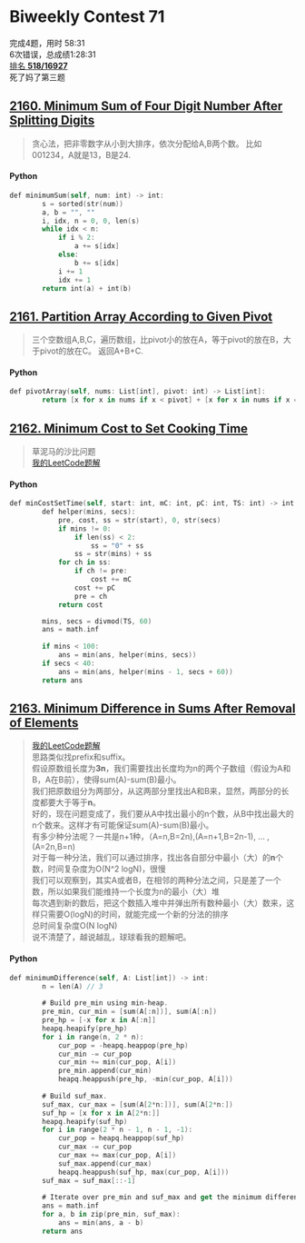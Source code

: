 # Biweekly Contest 71  


完成4题，用时 58:31\
6次错误，总成绩1:28:31\
[排名 **518/16927**](https://leetcode.com/contest/weekly-contest-274/ranking/4/)\
死了妈了第三题
  
  
## [2160. Minimum Sum of Four Digit Number After Splitting Digits](https://leetcode.com/problems/minimum-sum-of-four-digit-number-after-splitting-digits/)

> 贪心法，把非零数字从小到大排序，依次分配给A,B两个数。
> 比如001234，A就是13，B是24.

#### Python
```swift
def minimumSum(self, num: int) -> int:
        s = sorted(str(num))
        a, b = "", ""
        i, idx, n = 0, 0, len(s)
        while idx < n:
            if i % 2:
                a += s[idx]
            else:
                b += s[idx]
            i += 1
            idx += 1
        return int(a) + int(b)
```
  
  
## [2161. Partition Array According to Given Pivot](https://leetcode.com/problems/partition-array-according-to-given-pivot/)

> 三个空数组A,B,C，遍历数组，比pivot小的放在A，等于pivot的放在B，大于pivot的放在C。 
> 返回A+B+C.

#### Python
```swift
def pivotArray(self, nums: List[int], pivot: int) -> List[int]:
        return [x for x in nums if x < pivot] + [x for x in nums if x == pivot] + [x for x in nums if x > pivot]
```
  
  

## [2162. Minimum Cost to Set Cooking Time](https://leetcode.com/problems/rearrange-array-elements-by-sign/)

> 草泥马的沙比问题\
> [我的LeetCode题解](https://leetcode.com/problems/minimum-cost-to-set-cooking-time/discuss/1747222/Python-Be-careful-with-some-annoying-edge-cases.)

#### Python
```swift
def minCostSetTime(self, start: int, mC: int, pC: int, TS: int) -> int:
        def helper(mins, secs):
            pre, cost, ss = str(start), 0, str(secs)
            if mins != 0:
                if len(ss) < 2:
                    ss = "0" + ss
                ss = str(mins) + ss            
            for ch in ss:
                if ch != pre:
                    cost += mC
                cost += pC
                pre = ch
            return cost

        mins, secs = divmod(TS, 60)
        ans = math.inf
        
        if mins < 100:
            ans = min(ans, helper(mins, secs))
        if secs < 40:
            ans = min(ans, helper(mins - 1, secs + 60))
        return ans
```

## [2163. Minimum Difference in Sums After Removal of Elements](https://leetcode.com/problems/find-all-lonely-numbers-in-the-array/)


> [我的LeetCode题解](https://leetcode.com/problems/minimum-difference-in-sums-after-removal-of-elements/discuss/1747029/python-explanation-with-pictures-priority-queue)\
> 思路类似找prefix和suffix。\
> 假设原数组长度为**3n**，我们需要找出长度均为n的两个子数组（假设为A和B，A在B前），使得sum(A)-sum(B)最小。\
> 我们把原数组分为两部分，从这两部分里找出A和B来，显然，两部分的长度都要大于等于**n**。\
> 好的，现在问题变成了，我们要从A中找出最小的n个数，从B中找出最大的n个数来。这样才有可能保证sum(A)-sum(B)最小。\
> 有多少种分法呢？一共是n+1种，（A=n,B=2n),(A=n+1,B=2n-1), ... , (A=2n,B=n)\
> 对于每一种分法，我们可以通过排序，找出各自部分中最小（大）的**n**个数，时间复杂度为O(N^2 logN)，很慢\
> 我们可以观察到，其实A或者B，在相邻的两种分法之间，只是差了一个数，所以如果我们能维持一个长度为n的最小（大）堆\
> 每次遇到新的数后，把这个数插入堆中并弹出所有数种最小（大）数来，这样只需要O(logN)的时间，就能完成一个新的分法的排序\
> 总时间复杂度O(N logN)\
> 说不清楚了，越说越乱，球球看我的题解吧。

#### Python
```swift
def minimumDifference(self, A: List[int]) -> int:
        n = len(A) // 3
        
        # Build pre_min using min-heap.
        pre_min, cur_min = [sum(A[:n])], sum(A[:n])
        pre_hp = [-x for x in A[:n]]
        heapq.heapify(pre_hp)
        for i in range(n, 2 * n):
            cur_pop = -heapq.heappop(pre_hp)
            cur_min -= cur_pop
            cur_min += min(cur_pop, A[i])
            pre_min.append(cur_min)
            heapq.heappush(pre_hp, -min(cur_pop, A[i]))          
        
        # Build suf_max.
        suf_max, cur_max = [sum(A[2*n:])], sum(A[2*n:])
        suf_hp = [x for x in A[2*n:]]
        heapq.heapify(suf_hp)        
        for i in range(2 * n - 1, n - 1, -1):
            cur_pop = heapq.heappop(suf_hp)
            cur_max -= cur_pop
            cur_max += max(cur_pop, A[i])
            suf_max.append(cur_max)
            heapq.heappush(suf_hp, max(cur_pop, A[i]))
        suf_max = suf_max[::-1]
        
        # Iterate over pre_min and suf_max and get the minimum difference.
        ans = math.inf
        for a, b in zip(pre_min, suf_max):
            ans = min(ans, a - b)
        return ans 
```

